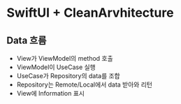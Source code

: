 # SwiftUI + CleanArvhitecture

## Data 흐름
- View가 ViewModel의 method 호출
- ViewModel이 UseCase 실행
- UseCase가 Repository의 data를 조합
- Repository는 Remote/Local에서 data 받아와 리턴
- View에 Information 표시